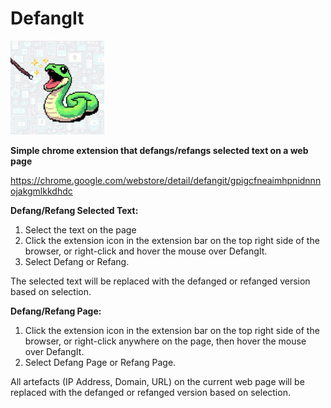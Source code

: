 # DefangIt

<img src="https://github.com/Cyb3rN8TE/DefangIt/blob/Dev/Images/DefangIt_Logo.png" alt="DefangIt Logo" width="150" height="150">

**Simple chrome extension that defangs/refangs selected text on a web page**

https://chrome.google.com/webstore/detail/defangit/gpigcfneaimhpnidnnnojakgmlkkdhdc

**Defang/Refang Selected Text:**

1. Select the text on the page
2. Click the extension icon in the extension bar on the top right side of the browser, or right-click and hover the mouse over DefangIt.
3. Select Defang or Refang.

The selected text will be replaced with the defanged or refanged version based on selection.

**Defang/Refang Page:**

1. Click the extension icon in the extension bar on the top right side of the browser, or right-click anywhere on the page, then hover the mouse over DefangIt.
2. Select Defang Page or Refang Page.

All artefacts (IP Address, Domain, URL) on the current web page will be replaced with the defanged or refanged version based on selection.
